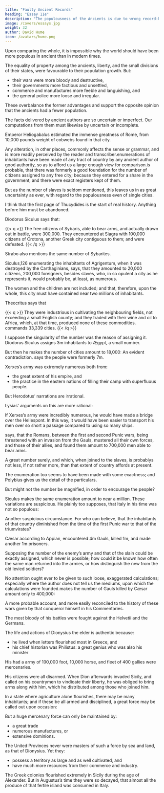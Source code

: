 ```yaml
---
title: "Faulty Ancient Records"
heading: "Essay 11e"
description: "The populousness of the Ancients is due to wrong record-keeping"
image: /covers/essays.jpg
weight: 32
author: David Hume
icon: /avatars/hume.png
---
```



Upon comparing the whole, it is impossible why the world should have been more populous in ancient than in modern times. 

The equality of property among the ancients, liberty, and the small divisions of their states, were favourable to their population growth. But:
- their wars were more bloody and destructive,
- their governments more factious and unsettled, 
- commerce and manufactures more feeble and languishing, and
- the general police more loose and irregular. 

These overbalance the former advantages and support the opposite opinion that the ancients had a fewer population. 

<!-- to that which commonly prevails with regard to this subject.there is no reasoning, it may be said, against matter of fact. If it appear, that the world was then more populous than at present, we may be assured, that our conjectures are false, and that we have overlooked some material circumstance in the comparison. This I readily own: All our preceding reasonings, I acknowledge to be mere trifling, or, at least, small skirmishes and frivolous rencounters, which decide nothing. But unluckily the main combat, where we compare facts, cannot be rendered much more decisive.  -->

The facts delivered by ancient authors are so uncertain or imperfect. Our computations from them <!--  as to afford us nothing positive in this matter. How indeed could it be otherwise? The very facts, which we must oppose to them, in computing the populousness of modern states, are far --> must likewise by uncertain or incomplete. 

<!-- Many grounds of calculation proceeded on by celebrated writers, are little better than those of the  -->

Emperor Heliogabalus estimated the immense greatness of Rome, from 10,000 pounds weight of cobwebs found in that city.

<!--  is to be remarked, that all kinds of numbers are uncertain in ancient manuscripts, and have been subject to much greater corruptions than any other part of the text; and that for an obvious reason.  -->

Any alteration, in other places, commonly affects the sense or grammar, and is more readily perceived by the reader and transcriber.enumerations of inhabitants have been made of any tract of country by any ancient author of good authority, so as to afford us a large enough view for comparison.is probable, that there was formerly a good foundation for the number of citizens assigned to any free city; because they entered for a share in the government, and there were exact registers kept of them. 

But as the number of slaves is seldom mentioned, this leaves us in as great uncertainty as ever, with regard to the populousness even of single cities.

I think that the first page of Thucydides is the start of real history. Anything before him must be abandoned. 

<!-- All preceding narrations are so intermixed with fable, that philosophers ought to abandon them, in a great measure, to the embellishment of poets and orators. regard to remote times, the numbers of people assigned are often ridiculous, and lose all credit and authority.  -->

Diodorus Siculus says that:

{{< q >}}
The free citizens of Sybaris, able to bear arms, and actually drawn out in battle, were 300,000. They encountered at Siagra with 100,000 citizens of Crotona, another Greek city contiguous to them; and were defeated. 
{{< /q >}}

Strabo also mentions the same number of Sybarites. 

Siculus,126 enumerating the inhabitants of Agrigentum, when it was destroyed by the Carthaginians, says, that they amounted to 20,000 citizens, 200,000 foreigners, besides slaves, who, in so opulent a city as he represents it, would probably be, at least, as numerous. 

The women and the children are not included; and that, therefore, upon the whole, this city must have contained near two millions of inhabitants. 

<!-- And what was the reason of so immense an encrease!  -->

Theocritus says that 

{{< q >}}
They were industrious in cultivating the neighbouring fields, not exceeding a small English county; and they traded with their wine and oil to Africa, which, at that time, produced none of these commodities. commands 33,339 cities. 
{{< /q >}}

I suppose the singularity of the number was the reason of assigning it. Diodorus Siculus assigns 3m inhabitants to Ægypt, a small number. 

But then he makes the number of cities amount to 18,000: An evident contradiction. says the people were formerly 7m.

Xerxes’s army was extremely numerous both from:
- the great extent of his empire, and
- the practice in the eastern nations of filling their camp with superfluous people.

But Herodotus’ narrations are irrational. 

Lysias' arguments on this are more rational:

If Xerxes’s army were incredibly numerous, he would have made a bridge over the Hellespont. In this way, it would have been easier to transport his men over so short a passage compared to using so many ships.

says, that the Romans, between the first and second Punic wars, being threatened with an invasion from the Gauls, mustered all their own forces, and those of their allies, and found them amount to 700,000 men able to bear arms. 

A great number surely, and which, when joined to the slaves, is probablys not less, if not rather more, than that extent of country affords at present. 

The enumeration too seems to have been made with some exactness; and Polybius gives us the detail of the particulars. 

But might not the number be magnified, in order to encourage the people?

Siculus makes the same enumeration amount to near a million. These variations are suspicious. He plainly too supposes, that Italy in his time was not so populous: 

Another suspicious circumstance. For who can believe, that the inhabitants of that country diminished from the time of the first Punic war to that of the triumvirates? 

Cæsar according to Appian, encountered 4m Gauls, killed 1m, and made another 1m prisoners. 

Supposing the number of the enemy’s army and that of the slain could be exactly assigned, which never is possible; how could it be known how often the same man returned into the armies, or how distinguish the new from the old levied soldiers? 

No attention ought ever to be given to such loose, exaggerated calculations; especially where the author does not tell us the mediums, upon which the calculations were founded.makes the number of Gauls killed by Cæsar amount only to 400,000: 

A more probable account, and more easily reconciled to the history of these wars given by that conqueror himself in his Commentaries. 

The most bloody of his battles were fought against the Helvetii and the Germans.

The life and actions of Dionysius the elder is authentic because:
- he lived when letters flourished most in Greece, and
- his chief historian was Philistus: a great genius who was also his minister

His had a army of 100,000 foot, 10,000 horse, and fleet of 400 gallies were mercenaries.

His citizens were all disarmed. When Dion afterwards invaded Sicily, and called on his countrymen to vindicate their liberty, he was obliged to bring arms along with him, which he distributed among those who joined him. 

In a state where agriculture alone flourishes, there may be many inhabitants; and if these be all armed and disciplined, a great force may be called out upon occasion: 

But a huge mercenary force can only be maintained by:
- a great trade
- numerous manufactures, or
- extensive dominions. 

The United Provinces never were masters of such a force by sea and land, as that of Dionysius. Yet they:
- possess a territory as large and as well cultivated, and
- have much more resources from their commerce and industry. 

<!-- Diodorus Siculus allows, that, even in his time, the army of Dionysius appeared incredible; 
that is, as I interpret it, was entirely a fiction, and the opinion arose from the exaggerated flattery of the courtiers, and perhaps from the vanity and policy of the tyrant himself.wis a usual fallacy, to consider all the ages of antiquity as one period, and to compute the numbers contained in the great cities mentioned by ancient authors, as if these cities had been all cotemporary.  -->

The Greek colonies flourished extremely in Sicily during the age of Alexander. But in Augustus’s time they were so decayed, that almost all the produce of that fertile island was consumed in Italy.

